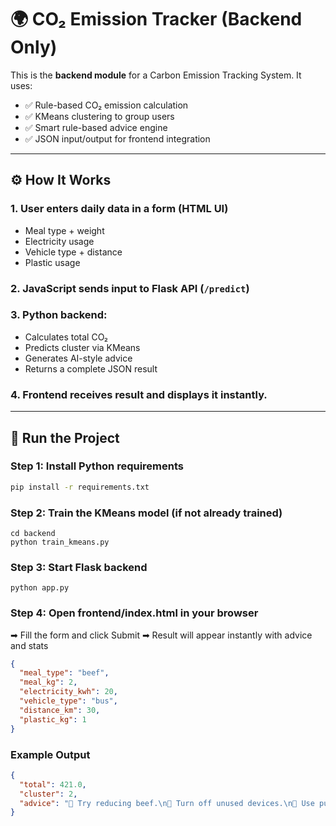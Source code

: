 # 🌍 CO₂ Emission Tracker (Backend Only)

This is the **backend module** for a Carbon Emission Tracking System. It uses:

- ✅ Rule-based CO₂ emission calculation
- ✅ KMeans clustering to group users
- ✅ Smart rule-based advice engine
- ✅ JSON input/output for frontend integration


---

## ⚙️ How It Works

### 1. User enters daily data in a form (HTML UI)

- Meal type + weight
- Electricity usage
- Vehicle type + distance
- Plastic usage

### 2. JavaScript sends input to Flask API (`/predict`)
### 3. Python backend:
- Calculates total CO₂
- Predicts cluster via KMeans
- Generates AI-style advice
- Returns a complete JSON result

### 4. Frontend receives result and displays it instantly.

---

## 🚀 Run the Project

### Step 1: Install Python requirements

```bash
pip install -r requirements.txt
```

### Step 2: Train the KMeans model (if not already trained)
```
cd backend
python train_kmeans.py
```
### Step 3: Start Flask backend
```
python app.py
```

### Step 4: Open frontend/index.html in your browser
➡ Fill the form and click Submit
➡ Result will appear instantly with advice and stats
``` json
{
  "meal_type": "beef",
  "meal_kg": 2,
  "electricity_kwh": 20,
  "vehicle_type": "bus",
  "distance_km": 30,
  "plastic_kg": 1
}
```
### Example Output
``` json
{
  "total": 421.0,
  "cluster": 2,
  "advice": "🥩 Try reducing beef.\n🔌 Turn off unused devices.\n🚌 Use public transport.\n🧴 Reuse plastic containers."
}
```
